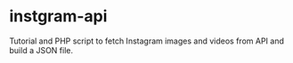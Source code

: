 # instgram-api
Tutorial and PHP script to fetch Instagram images and videos from API and build a JSON file.

